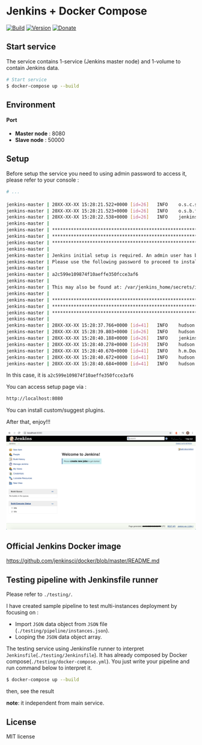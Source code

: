 # Jenkins + Docker Compose
[![Build](https://img.shields.io/badge/build-passing-brightgreen.svg)]()
[![Version](https://img.shields.io/badge/Jenkins-2-orange.svg)]()
[![Donate](https://img.shields.io/badge/Donate-PayPal-blue.svg)](https://www.paypal.com/cgi-bin/webscr?cmd=_s-xclick&hosted_button_id=A8YE92K9QM7NA)

## Start service

The service contains 1-service (Jenkins master node) and 1-volume to contain Jenkins data.

```bash
# Start service
$ docker-compose up --build
```

## Environment

#### Port

 - **Master node** : 8080
 - **Slave node** : 50000


## Setup

Before setup the service you need to using admin password to access it, please refer to your console :

```bash
# ...

jenkins-master | 20XX-XX-XX 15:28:21.522+0000 [id=26]	INFO	o.s.c.s.AbstractApplicationContext#obtainFreshBeanFactory: Bean factory for application context [org.springframework.web.context.support.StaticWebApplicationContext@7f8876a]: org.springframework.beans.factory.support.DefaultListableBeanFactory@4bf6c155
jenkins-master | 20XX-XX-XX 15:28:21.523+0000 [id=26]	INFO	o.s.b.f.s.DefaultListableBeanFactory#preInstantiateSingletons: Pre-instantiating singletons in org.springframework.beans.factory.support.DefaultListableBeanFactory@4bf6c155: defining beans [filter,legacy]; root of factory hierarchy
jenkins-master | 20XX-XX-XX 15:28:22.538+0000 [id=26]	INFO	jenkins.install.SetupWizard#init:
jenkins-master |
jenkins-master | *************************************************************
jenkins-master | *************************************************************
jenkins-master | *************************************************************
jenkins-master |
jenkins-master | Jenkins initial setup is required. An admin user has been created and a password generated.
jenkins-master | Please use the following password to proceed to installation:
jenkins-master |
jenkins-master | a2c599e109874f10aeffe350fcce3af6
jenkins-master |
jenkins-master | This may also be found at: /var/jenkins_home/secrets/initialAdminPassword
jenkins-master |
jenkins-master | *************************************************************
jenkins-master | *************************************************************
jenkins-master | *************************************************************
jenkins-master |
jenkins-master | 20XX-XX-XX 15:28:37.766+0000 [id=41]	INFO	hudson.model.UpdateSite#updateData: Obtained the latest update center data file for UpdateSource default
jenkins-master | 20XX-XX-XX 15:28:39.803+0000 [id=26]	INFO	hudson.model.UpdateSite#updateData: Obtained the latest update center data file for UpdateSource default
jenkins-master | 20XX-XX-XX 15:28:40.188+0000 [id=26]	INFO	jenkins.InitReactorRunner$1#onAttained: Completed initialization
jenkins-master | 20XX-XX-XX 15:28:40.278+0000 [id=19]	INFO	hudson.WebAppMain$3#run: Jenkins is fully up and running
jenkins-master | 20XX-XX-XX 15:28:40.670+0000 [id=41]	INFO	h.m.DownloadService$Downloadable#load: Obtained the updated data file for hudson.tasks.Maven.MavenInstaller
jenkins-master | 20XX-XX-XX 15:28:40.672+0000 [id=41]	INFO	hudson.util.Retrier#start: Performed the action check updates server successfully at the attempt #1
jenkins-master | 20XX-XX-XX 15:28:40.684+0000 [id=41]	INFO	hudson.model.AsyncPeriodicWork#lambda$doRun$0: Finished Download metadata. 21,986 ms
```

In this case, it is `a2c599e109874f10aeffe350fcce3af6`

You can access setup page via :
```bash
http://localhost:8080
```

You can install custom/suggest plugins.

After that, enjoy!!!

![ss](./assets/ss.png)

## Official Jenkins Docker image

https://github.com/jenkinsci/docker/blob/master/README.md

## Testing pipeline with Jenkinsfile runner

Please refer to `./testing/`.

I have created sample pipeline to test multi-instances deployment by focusing on :

 - Import `JSON` data object from `JSON` file (`./testing/pipeline/instances.json`).
 - Looping the `JSON` data object array.

The testing service using Jenkinsfile runner to interpret `Jenkinsfile`(`./testing/Jenkinsfile`). It has already composed by Docker compose(`./testing/docker-compose.yml`). You just write your pipeline and run command below to interpret it.

```bash
$ docker-compose up --build
```

then, see the result

**note**: it independent from main service.

## License

MIT license